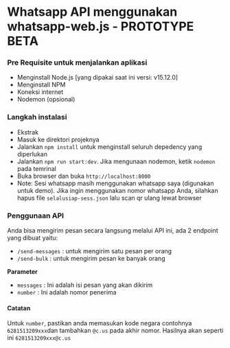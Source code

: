 # Whatsapp API menggunakan whatsapp-web.js - PROTOTYPE BETA

### Pre Requisite untuk menjalankan aplikasi
- Menginstall Node.js [yang dipakai saat ini versi: v15.12.0]
- Menginstall NPM
- Koneksi internet
- Nodemon (opsional)

### Langkah instalasi
- Ekstrak
- Masuk ke direktori projeknya
- Jalankan `npm install` untuk menginstall seluruh depedency yang diperlukan
- Jalankan `npm run start:dev`. Jika mengunaan nodemon, ketik `nodemon` pada temrinal
- Buka browser dan buka `http://localhost:8000`
- Note: Sesi whatsapp masih menggunakan whatsapp saya (digunakan untuk demo). Jika ingin menggunakan nomor whatsapp Anda, silahkan hapus file `selalusiap-sess.json` lalu scan qr ulang lewat browser

### Penggunaan API
Anda bisa mengirim pesan secara langsung melalui API ini, ada 2 endpoint yang dibuat yaitu:
- `/send-messages` : untuk mengirim satu pesan per orang
- `/send-bulk` : untuk mengirim pesan ke banyak orang

**Parameter**
- `messages` : Ini adalah isi pesan yang akan dikirim
- `number` : Ini adalah nomor penerima

#### Catatan
Untuk `number`, pastikan anda memasukan kode negara contohnya `6281513209xxx`dan tambahkan `@c.us` pada akhir nomor. Hasilnya akan seperti ini `6281513209xxx@c.us`
